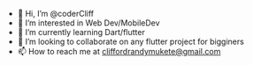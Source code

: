 - 👋 Hi, I’m @coderCliff
- 👀 I’m interested in Web Dev/MobileDev
- 🌱 I’m currently learning Dart/flutter
- 💞️ I’m looking to collaborate on any flutter project for bigginers
- 📫 How to reach me at cliffordrandymukete@gmail.com

<!---
coderCliff/coderCliff is a ✨ special ✨ repository because its `README.md` (this file) appears on your GitHub profile.
You can click the Preview link to take a look at your changes.
--->
